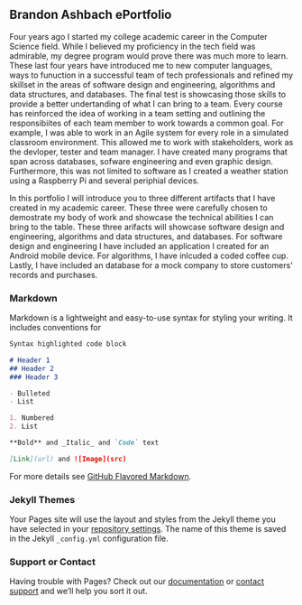 ## Brandon Ashbach ePortfolio

Four years ago I started my college academic career in the Computer Science field. While I believed my proficiency in the tech field was admirable, my degree program would prove there was much more to learn. These last four years have introduced me to new computer languages, ways to funuction in a successful team of tech professionals and refined my skillset in the areas of software design and engineering, algorithms and data structures, and databases. The final test is showcasing those skills to provide a better undertanding of what I can bring to a team. Every course has reinforced the idea of working in a team setting and outlining the responsibiites of each team member to work towards a common goal. For example, I was able to work in an Agile system for every role in a simulated classroom environment. This allowed me to work with stakeholders, work as the devloper, tester and team manager. I have created many programs that span across databases, sofware engineering and even graphic design. Furthermore, this was not limited to software as I created a weather station using a Raspberry Pi and several periphial devices. 

In this portfolio I will introduce you to three different artifacts that I have created in my academic career. These three were carefully chosen to demostrate my body of work and showcase the technical abilities I can bring to the table. These three arifacts will showcase software design and engineering, algorithms and data structures, and databases. For software design and engineering I have included an application I created for an Android mobile device. For algorithms, I have inlcuded a coded coffee cup. Lastly, I have included an database for a mock company to store customers' records and purchases. 

### Markdown

Markdown is a lightweight and easy-to-use syntax for styling your writing. It includes conventions for

```markdown
Syntax highlighted code block

# Header 1
## Header 2
### Header 3

- Bulleted
- List

1. Numbered
2. List

**Bold** and _Italic_ and `Code` text

[Link](url) and ![Image](src)
```

For more details see [GitHub Flavored Markdown](https://guides.github.com/features/mastering-markdown/).

### Jekyll Themes

Your Pages site will use the layout and styles from the Jekyll theme you have selected in your [repository settings](https://github.com/bashbach/BrandonAshbach/settings). The name of this theme is saved in the Jekyll `_config.yml` configuration file.

### Support or Contact

Having trouble with Pages? Check out our [documentation](https://help.github.com/categories/github-pages-basics/) or [contact support](https://github.com/contact) and we’ll help you sort it out.
